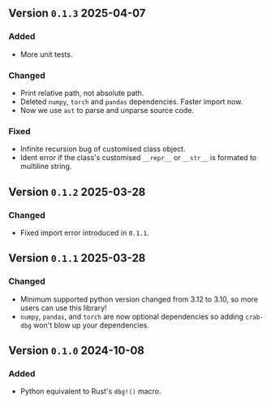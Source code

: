 ## Version `0.1.3` 2025-04-07
### Added
- More unit tests.
### Changed
- Print relative path, not absolute path.
- Deleted `numpy`, `torch` and `pandas` dependencies. Faster import now.
- Now we use `ast` to parse and unparse source code.
### Fixed
- Infinite recursion bug of customised class object.
- Ident error if the class's customised `__repr__` or `__str__` is formated to multiline string.

## Version `0.1.2` 2025-03-28
### Changed
- Fixed import error introduced in `0.1.1`.

## Version `0.1.1` 2025-03-28
### Changed
- Minimum supported python version changed from 3.12 to 3.10, so more users can use this library!
- `numpy`, `pandas`, and `torch` are now optional dependencies so adding `crab-dbg` won't blow up your dependencies.

## Version `0.1.0` 2024-10-08
### Added
- Python equivalent to Rust's `dbg!()` macro.
